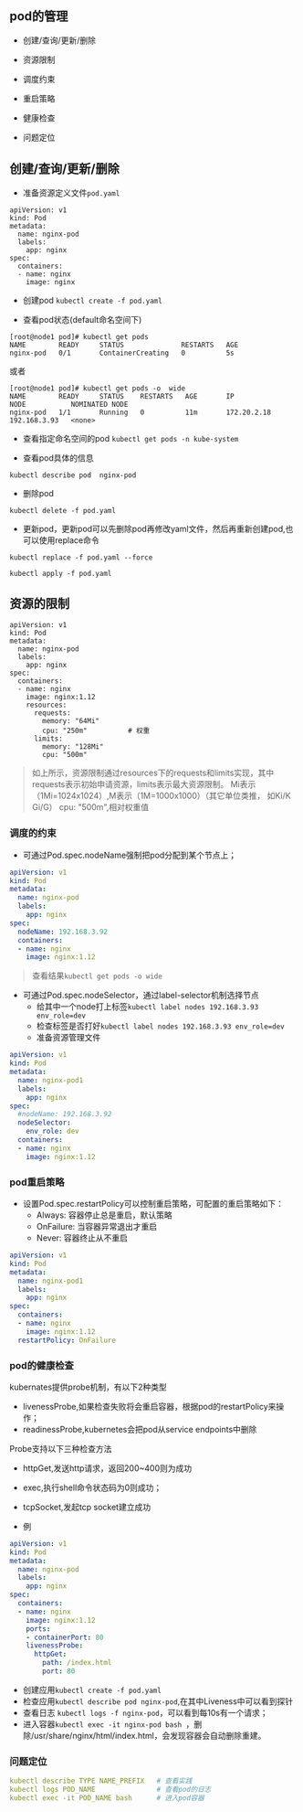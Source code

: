 ## pod的管理

* 创建/查询/更新/删除

* 资源限制

* 调度约束

* 重启策略

* 健康检查  

* 问题定位



## 创建/查询/更新/删除

* 准备资源定义文件``pod.yaml``

```
apiVersion: v1
kind: Pod
metadata:
  name: nginx-pod
  labels: 
    app: nginx
spec:
  containers:
  - name: nginx 
    image: nginx
```

* 创建pod ``kubectl create -f pod.yaml ``


* 查看pod状态(default命名空间下)

```
[root@node1 pod]# kubectl get pods 
NAME        READY     STATUS              RESTARTS   AGE
nginx-pod   0/1       ContainerCreating   0          5s
```

或者

```
[root@node1 pod]# kubectl get pods -o  wide 
NAME        READY     STATUS    RESTARTS   AGE       IP            NODE           NOMINATED NODE
nginx-pod   1/1       Running   0          11m       172.20.2.18   192.168.3.93   <none>
```

* 查看指定命名空间的pod ``kubectl get pods -n kube-system``


* 查看pod具体的信息

```
kubectl describe pod  nginx-pod
```


* 删除pod

```
kubectl delete -f pod.yaml
```

* 更新pod，更新pod可以先删除pod再修改yaml文件，然后再重新创建pod,也可以使用replace命令

```
kubectl replace -f pod.yaml --force
```

```
kubectl apply -f pod.yaml
```


## 资源的限制


```
apiVersion: v1
kind: Pod
metadata:
  name: nginx-pod
  labels: 
    app: nginx
spec:
  containers:
  - name: nginx 
    image: nginx:1.12
    resources:
      requests: 
        memory: "64Mi"
        cpu: "250m"          # 权重
      limits:
        memory: "128Mi"
        cpu: "500m"
```

> 如上所示，资源限制通过resources下的requests和limits实现，其中requests表示初始申请资源，limits表示最大资源限制。
> Mi表示（1Mi=1024x1024）,M表示（1M=1000x1000）（其它单位类推， 如Ki/K Gi/G）
> cpu: "500m",相对权重值


### 调度的约束

* 可通过Pod.spec.nodeName强制把pod分配到某个节点上；

```yaml
apiVersion: v1
kind: Pod
metadata:
  name: nginx-pod
  labels: 
    app: nginx
spec:
  nodeName: 192.168.3.92
  containers:
  - name: nginx 
    image: nginx:1.12
```

> 查看结果``kubectl get pods -o wide``



* 可通过Pod.spec.nodeSelector，通过label-selector机制选择节点
  * 给其中一个node打上标签``kubectl label nodes 192.168.3.93 env_role=dev``
  * 检查标签是否打好``kubectl label nodes 192.168.3.93 env_role=dev``
  * 准备资源管理文件

```yaml
apiVersion: v1
kind: Pod
metadata:
  name: nginx-pod1
  labels: 
    app: nginx
spec:
  #nodeName: 192.168.3.92
  nodeSelector:
    env_role: dev
  containers:
  - name: nginx 
    image: nginx:1.12
```


### pod重启策略

* 设置Pod.spec.restartPolicy可以控制重启策略，可配置的重启策略如下：
  * Always: 容器停止总是重启，默认策略
  * OnFailure: 当容器异常退出才重启
  * Never: 容器终止从不重启

```yaml
apiVersion: v1
kind: Pod
metadata:
  name: nginx-pod1
  labels: 
    app: nginx
spec:
  containers:
  - name: nginx 
    image: nginx:1.12
  restartPolicy: OnFailure
```

### pod的健康检查

kubernates提供probe机制，有以下2种类型

* livenessProbe,如果检查失败将会重启容器，根据pod的restartPolicy来操作；
* readinessProbe,kubernetes会把pod从service endpoints中删除

Probe支持以下三种检查方法

* httpGet,发送http请求，返回200~400则为成功
* exec,执行shell命令状态码为0则成功；
* tcpSocket,发起tcp socket建立成功


* 例

```yaml
apiVersion: v1
kind: Pod
metadata:
  name: nginx-pod
  labels: 
    app: nginx
spec:
  containers:
  - name: nginx 
    image: nginx:1.12
    ports:
    - containerPort: 80
    livenessProbe:
      httpGet: 
        path: /index.html
        port: 80
```
  * 创建应用``kubectl create -f pod.yaml ``
  * 检查应用``kubectl describe pod nginx-pod``,在其中Liveness中可以看到探针
  * 查看日志 ``kubectl logs -f nginx-pod``，可以看到每10s有一个请求；
  * 进入容器``kubectl exec -it nginx-pod bash ``，删除/usr/share/nginx/html/index.html，会发现容器会自动删除重建。


### 问题定位


```yaml
kubectl describe TYPE NAME_PREFIX   # 查看实践
kubectl logs POD_NAME               # 查看pod的日志
kubectl exec -it POD_NAME bash      # 进入pod容器
```